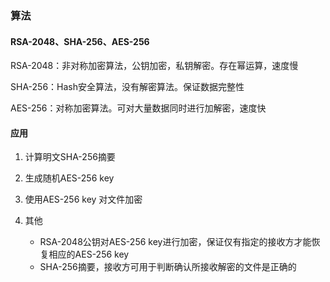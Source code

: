 ### 算法

#### RSA-2048、SHA-256、AES-256

RSA-2048：非对称加密算法，公钥加密，私钥解密。存在幂运算，速度慢

SHA-256：Hash安全算法，没有解密算法。保证数据完整性

AES-256：对称加密算法。可对大量数据同时进行加解密，速度快

#### 应用

1. 计算明文SHA-256摘要

2. 生成随机AES-256 key
3. 使用AES-256 key 对文件加密
4. 其他
    - RSA-2048公钥对AES-256 key进行加密，保证仅有指定的接收方才能恢复相应的AES-256 key
    - SHA-256摘要，接收方可用于判断确认所接收解密的文件是正确的



